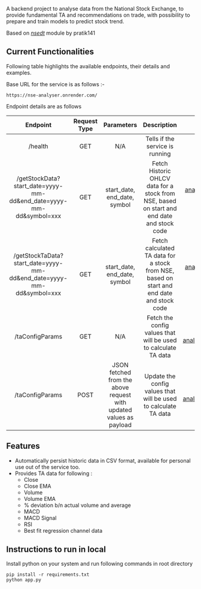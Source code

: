 A backend project to analyse data from the National Stock Exchange, to provide fundamental TA and recommendations on trade, with possibility to prepare and train models to predict stock trend. 

Based on [_nsedt_](https://github.com/pratik141/nsedt) module by pratik141 

## Current  Functionalities

Following table highlights the available endpoints, their details and examples.

Base URL for the service is as follows :-

```
https://nse-analyser.onrender.com/
```
Endpoint details are as follows

| Endpoint  | Request Type | Parameters | Description | Example |
| :---: | :---: | :---: |    :----:   |   :----:|
| /health | GET | N/A  | Tells if the service is running       |  https://nse-analyser.onrender.com/health  |
| /getStockData?start_date=yyyy-mm-dd&end_date=yyyy-mm-dd&symbol=xxx | GET | start_date, end_date, symbol  | Fetch Historic OHLCV data for a stock from NSE, based on start and end date and stock code       |  https://nse-analyser.onrender.com/getStockData?start_date=2023-06-02&end_date=2024-01-01&symbol=ITC  |
| /getStockTaData?start_date=yyyy-mm-dd&end_date=yyyy-mm-dd&symbol=xxx | GET | start_date, end_date, symbol  | Fetch calculated TA data for a stock from NSE, based on start and end date and stock code       |  https://nse-analyser.onrender.com/getStockData?start_date=2023-06-02&end_date=2024-01-01&symbol=ITC  |
| /taConfigParams | GET | N/A  | Fetch the config values that will be used to calculate TA data  |  https://nse-analyser.onrender.com/taConfigParams  |
| /taConfigParams | POST | JSON fetched from the above request with updated values as payload | Update the config values that will be used to calculate TA data  |  https://nse-analyser.onrender.com/taConfigParams  |


## Features

- Automatically persist historic data in CSV format, available for personal use out of the service too.
- Provides TA data for following :
    - Close
    - Close EMA
    - Volume
    - Volume EMA
    - % deviation b/n actual volume and average
    - MACD
    - MACD Signal
    - RSI
    - Best fit regression channel data

## Instructions to run in local

Install python on your system and run following commands in root directory
```
pip install -r requirements.txt
python app.py
```